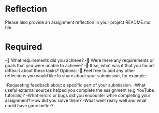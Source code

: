 # Reflection

Please also provide an assignment reflection in your project README.md file.

# Required

-🎯 What requirements did you achieve?
-🎯 Were there any requirements or goals that you were unable to achieve?
-🎯 If so, what was it that you found difficult about these tasks?
Optional
-🏹 Feel free to add any other reflections you would like to share about your submission, for example:

-Requesting feedback about a specific part of your submission.
-What useful external sources helped you complete the assignment (e.g YouTube tutorials)?
-What errors or bugs did you encounter while completing your assignment? How did you solve them?
-What went really well and what could have gone better?
